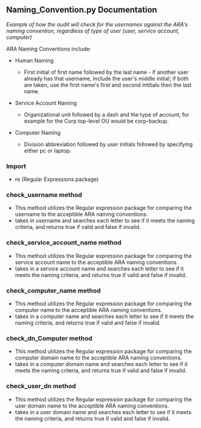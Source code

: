 ## Naming_Convention.py Documentation

_Example of how the audit will check for the usernames against the ARA's naming convention, regardless of type of user (user, service account, computer)_ 

ARA Naming Conventions include:
* Human Naming
  * First initial of first name followed by the last name - if another user already has that username, include the user's middle initial; if both are taken, use the first name's first and second intitials then the last name.
  
* Service Account Naming
  * Organizational unit followed by a dash and the type of account, for example for the Corp top-level OU would be corp-backup.
  
* Computer Naming
  * Division abbreviation followed by user initials followed by specifying either pc or laptop.

### Import 

* re (Regular Expressions package)

### check_username method 
* This method utilizes the Regular expression package for comparing the username to the acceptible ARA naming conventions.
* takes in username and searches each letter to see if it meets the naming criteria, and returns true if valid and false if invalid.

### check_service_account_name method 
* This method utilizes the Regular expression package for comparing the service account name to the acceptible ARA naming conventions.
* takes in a service account name and searches each letter to see if it meets the naming criteria, and returns true if valid and false if invalid.

### check_computer_name method 
* This method utilizes the Regular expression package for comparing the computer name to the acceptible ARA naming conventions.
* takes in a computer name and searches each letter to see if it meets the naming criteria, and returns true if valid and false if invalid.

### check_dn_Computer method
* This method utilizes the Regular expression package for comparing the  computer domain name to the acceptible ARA naming conventions.
* takes in a  computer domain name and searches each letter to see if it meets the naming criteria, and returns true if valid and false if invalid.

### check_user_dn method
* This method utilizes the Regular expression package for comparing the user domain name to the acceptible ARA naming conventions.
* takes in a user domain name and searches each letter to see if it meets the naming criteria, and returns true if valid and false if invalid.
